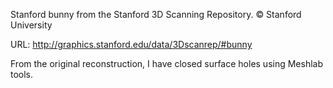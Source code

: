 Stanford bunny from the Stanford 3D Scanning Repository.
© Stanford University

URL: http://graphics.stanford.edu/data/3Dscanrep/#bunny

From the original reconstruction, I have closed surface holes using
Meshlab tools.


